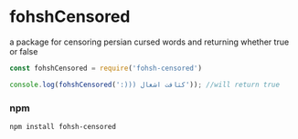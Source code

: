 # fohshCensored
a package for censoring persian cursed words and returning whether true or false
```javascript
const fohshCensored = require('fohsh-censored')

console.log(fohshCensored(':))) کثافت اشغال')); //will return true
```
### npm
```shell
npm install fohsh-censored
```